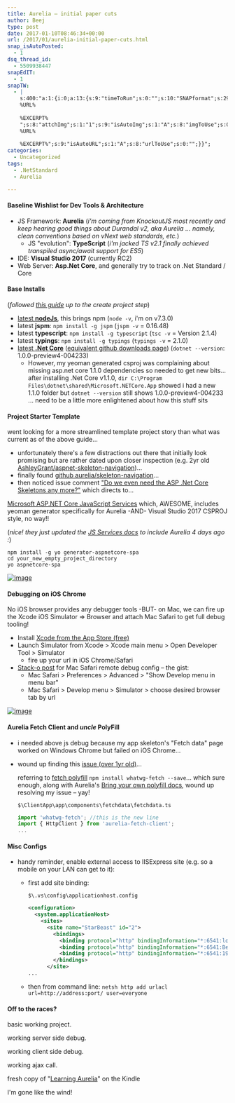 ```yaml
---
title: Aurelia – initial paper cuts
author: Beej
type: post
date: 2017-01-10T08:46:34+00:00
url: /2017/01/aurelia-initial-paper-cuts.html
snap_isAutoPosted:
  - 1
dsq_thread_id:
  - 5509938447
snapEdIT:
  - 1
snapTW:
  - |
    s:400:"a:1:{i:0;a:13:{s:9:"timeToRun";s:0:"";s:10:"SNAPformat";s:29:"%TITLE%
    %URL%
    
    %EXCERPT%
    ";s:8:"attchImg";s:1:"1";s:9:"isAutoImg";s:1:"A";s:8:"imgToUse";s:0:"";s:2:"do";i:0;s:11:"isPrePosted";s:1:"1";s:8:"isPosted";s:1:"1";s:4:"pgID";s:18:"818905376351358976";s:5:"pDate";s:19:"2017-01-10 19:40:32";s:9:"msgFormat";s:27:"%TITLE%
    %URL%
    
    %EXCERPT%";s:9:"isAutoURL";s:1:"A";s:8:"urlToUse";s:0:"";}}";
categories:
  - Uncategorized
tags:
  - .NetStandard
  - Aurelia

---
```

#### Baseline Wishlist for Dev Tools & Architecture

  * JS Framework: **Aurelia** (_i'm coming from KnockoutJS most recently and keep hearing good things about Durandal v2, aka Aurelia ... namely, clean conventions based on vNext web standards, etc._) 
      * JS "evolution": **TypeScript** (_i'm jacked TS v2.1 finally achieved transpiled async/await support for ES5_)
  * IDE: **Visual Studio 2017** (currently RC2)
  * Web Server: **Asp.Net Core**, and generally try to track on .Net Standard / Core

#### Base Installs

(_followed [this guide][1] up to the create project step_)

  * [latest **nodeJs**][2], this brings npm (`node -v`, i'm on v7.3.0)
  * latest **jspm**: `npm install -g jspm` (`jspm -v` = 0.16.48)
  * latest **typescript**: `npm install -g typescript` (`tsc -v` = Version 2.1.4)
  * latest **typings**: `npm install -g typings` (`typings -v` = 2.1.0)
  * [latest **.Net Core**][3] ([equivalent github downloads page][4]) (`dotnet --version`: 1.0.0-preview4-004233) 
      * However, my yeoman generated csproj was complaining about missing asp.net core 1.1.0 dependencies so needed to get new bits... after installing .Net Core v1.1.0, `dir C:\Program Files\dotnet\shared\Microsoft.NETCore.App` showed i had a new 1.1.0 folder but `dotnet --version` still shows 1.0.0-preview4-004233 ... need to be a little more enlightened about how this stuff sits

#### Project Starter Template

went looking for a more streamlined template project story than what was current as of the above guide...

  * unfortunately there's a few distractions out there that initially look promising but are rather dated upon closer inspection (e.g. 2yr old [AshleyGrant/aspnet-skeleton-navigation][5])... 
  * finally found [github aurelia/skeleton-navigation][6]...
  * then noticed issue comment ["Do we even need the ASP .Net Core Skeletons any more?"][7] which directs to...
    
    

<i class="fa fa-hand-o-right"></i> [Microsoft ASP.NET Core JavaScript Services][8] which, AWESOME, includes yeoman generator specifically for Aurelia -AND- Visual Studio 2017 CSPROJ style, no way!!
    
(_nice! they just updated the [JS Services docs][9] to include Aurelia 4 days ago :_)
      
  ```shell
  npm install -g yo generator-aspnetcore-spa
  cd your_new_empty_project_directory
  yo aspnetcore-spa
  ```

[![image][10]][10]

#### Debugging on iOS Chrome

No iOS browser provides any debugger tools -BUT- on Mac, we can fire up the Xcode iOS Simulator => Browser and attach Mac Safari to get full debug tooling!

  * Install [Xcode from the App Store (free)][11]
  * Launch Simulator from Xcode > Xcode main menu > Open Developer Tool > Simulator 
      * fire up your url in iOS Chrome/Safari
  * [Stack-o post][12] for Mac Safari remote debug config &#8211; the gist: 
      * Mac Safari > Preferences > Advanced > "Show Develop menu in menu bar"
      * Mac Safari > Develop menu > Simulator > choose desired browser tab by url

[![image][13]][13]

#### Aurelia Fetch Client and _uncle_ PolyFill

  * i needed above js debug because my app skeleton's "Fetch data" page worked on Windows Chrome but failed on iOS Chrome...
  * wound up finding this [issue (over 1yr old)][14]...
  
    referring to [fetch polyfill][15] <i class="fa fa-hand-o-right"></i> `npm install whatwg-fetch --save`... which sure enough, along with Aurelia's [Bring your own polyfill docs][16], wound up resolving my issue &#8211; yay!
  
    `$\ClientApp\app\components\fetchdata\fetchdata.ts`
    ```ts
    import 'whatwg-fetch'; //this is the new line
    import { HttpClient } from 'aurelia-fetch-client';
    ...
    ```

#### Misc Configs

  * handy reminder, enable external access to IISExpress site (e.g. so a mobile on your LAN can get to it): 
      * first add site binding:
  
        `$\.vs\config\applicationhost.config`
        ```xml
        <configuration>
          <system.applicationHost>
            <sites>
              <site name="StarBeast" id="2">
                <bindings>
                  <binding protocol="http" bindingInformation="*:6541:localhost" />
                  <binding protocol="http" bindingInformation="*:6541:BeejBergVM" />
                  <binding protocol="http" bindingInformation="*:6541:192.168.1.8" />
                </bindings>
              </site>
        ...
        ```
      * then from command line: `netsh http add urlacl url=http://address:port/ user=everyone`

#### Off to the races?
  <i class="fa fa-check-square-o"></i> basic working project.

  <i class="fa fa-check-square-o"></i> working server side debug.

  <i class="fa fa-check-square-o"></i> working client side debug.

  <i class="fa fa-check-square-o"></i> working ajax call.

  <i class="fa fa-check-square-o"></i> fresh copy of "[Learning Aurelia][17]" on the Kindle

I'm gone like the wind!

 [1]: http://tutaurelia.net/2016/07/02/getting-started-with-aurelia-and-typescript-in-visual-studio-2015-update-3/
 [2]: https://nodejs.org/en/
 [3]: https://www.microsoft.com/net/download/core#/current
 [4]: https://github.com/dotnet/cli#installers-and-binaries
 [5]: https://github.com/AshleyGrant/aspnet-skeleton-navigation
 [6]: https://github.com/aurelia/skeleton-navigation#typescript-skeletons
 [7]: https://github.com/aurelia/skeleton-navigation/issues/757#issuecomment-270949641
 [8]: https://github.com/aspnet/JavaScriptServices
 [9]: https://github.com/aspnet/JavaScriptServices/issues/561#issuecomment-270968331
 [10]: https://cloud.githubusercontent.com/assets/6301228/21798875/9f49cdc8-d6cb-11e6-9abf-2a4b5a7cb8cc.png
 [11]: https://itunes.apple.com/us/app/xcode/id497799835?mt=12#
 [12]: http://stackoverflow.com/a/16203106/813599
 [13]: https://cloud.githubusercontent.com/assets/6301228/21831718/b8d1b2d0-d75a-11e6-94df-61121db9ea24.png
 [14]: https://github.com/aurelia/fetch-client/issues/13#issuecomment-137876549
 [15]: https://github.com/github/fetch#installation
 [16]: https://github.com/aurelia/fetch-client/blob/master/doc/article/en-US/http-services.md#bring-your-own-polyfill
 [17]: //www.amazon.com/Learning-Aurelia-Manuel-Guilbault-ebook/dp/B01K6VVBX2